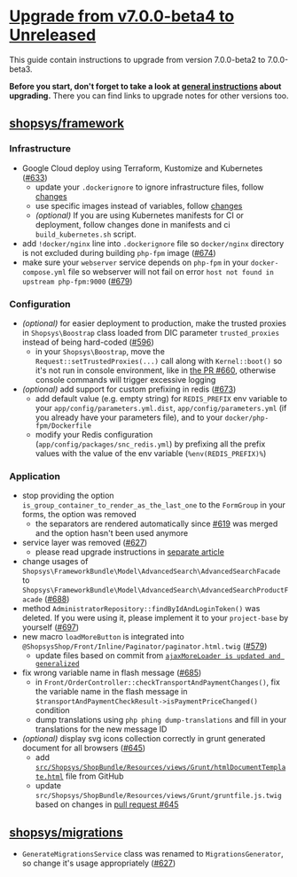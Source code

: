 # [Upgrade from v7.0.0-beta4 to Unreleased](https://github.com/shopsys/shopsys/compare/v7.0.0-beta4...HEAD)

This guide contain instructions to upgrade from version 7.0.0-beta2 to 7.0.0-beta3.

**Before you start, don't forget to take a look at [general instructions](/UPGRADE.md) about upgrading.**
There you can find links to upgrade notes for other versions too.

## [shopsys/framework]
### Infrastructure
- Google Cloud deploy using Terraform, Kustomize and Kubernetes ([#633](https://github.com/shopsys/shopsys/pull/633))
    - update your `.dockerignore` to ignore infrastructure files, follow [changes](https://github.com/shopsys/shopsys/pull/633/commits/5e507aa0aff44cb689b8d65fba58da53a8fafd1f)
    - use specific images instead of variables, follow [changes](https://github.com/shopsys/shopsys/pull/633/commits/84dee757f62f5ff7b9581d9a1dcccc4e496cf7eb)
    - *(optional)* If you are using Kubernetes manifests for CI or deployment, follow changes done in manifests and ci `build_kubernetes.sh` script.
- add `!docker/nginx` line into `.dockerignore` file so `docker/nginx` directory is not excluded during building `php-fpm` image ([#674](https://github.com/shopsys/shopsys/pull/674))
- make sure your `webserver` service depends on `php-fpm` in your `docker-compose.yml` file so webserver will not fail on error `host not found in upstream php-fpm:9000` ([#679](https://github.com/shopsys/shopsys/pull/679))

### Configuration
- *(optional)* for easier deployment to production, make the trusted proxies in `Shopsys\Boostrap` class loaded from DIC parameter `trusted_proxies` instead of being hard-coded ([#596](https://github.com/shopsys/shopsys/pull/596))
    - in your `Shopsys\Boostrap`, move the `Request::setTrustedProxies(...)` call along with `Kernel::boot()` so it's not run in console environment, like in [the PR #660](https://github.com/shopsys/shopsys/pull/660/files), otherwise console commands will trigger excessive logging
- *(optional)* add support for custom prefixing in redis ([#673](https://github.com/shopsys/shopsys/pull/673))
    - add default value (e.g. empty string) for `REDIS_PREFIX` env variable to your `app/config/parameters.yml.dist`, `app/config/parameters.yml` (if you already have your parameters file), and to your `docker/php-fpm/Dockerfile`
    - modify your Redis configuration (`app/config/packages/snc_redis.yml`) by prefixing all the prefix values with the value of the env variable (`%env(REDIS_PREFIX)%`)

### Application
- stop providing the option `is_group_container_to_render_as_the_last_one` to the `FormGroup` in your forms, the option was removed
    - the separators are rendered automatically since [#619](https://github.com/shopsys/shopsys/pull/619) was merged and the option hasn't been used anymore
- service layer was removed ([#627](https://github.com/shopsys/shopsys/pull/627))
    - please read upgrade instructions in [separate article](./services-removal.md)
- change usages of `Shopsys\FrameworkBundle\Model\AdvancedSearch\AdvancedSearchFacade` to `Shopsys\FrameworkBundle\Model\AdvancedSearch\AdvancedSearchProductFacade` ([#688](https://github.com/shopsys/shopsys/pull/688))
- method `AdministratorRepository::findByIdAndLoginToken()` was deleted. If you were using it, please implement it to your `project-base` by yourself ([#697](https://github.com/shopsys/shopsys/pull/697))
- new macro `loadMoreButton` is integrated into `@ShopsysShop/Front/Inline/Paginator/paginator.html.twig` ([#579](https://github.com/shopsys/shopsys/pull/579))
    - update files based on commit from [`ajaxMoreLoader is updated and generalized`](https://github.com/shopsys/shopsys/pull/579/files)
- fix wrong variable name in flash message ([#685](https://github.com/shopsys/shopsys/pull/685))
    - in `Front/OrderController::checkTransportAndPaymentChanges()`, fix the variable name in the flash message in `$transportAndPaymentCheckResult->isPaymentPriceChanged()` condition
    - dump translations using `php phing dump-translations` and fill in your translations for the new message ID
- *(optional)* display svg icons collection correctly in grunt generated document for all browsers ([#645](https://github.com/shopsys/shopsys/pull/645))
    - add [`src/Shopsys/ShopBundle/Resources/views/Grunt/htmlDocumentTemplate.html`](https://github.com/shopsys/shopsys/pull/645/files#diff-2fa69709c5ba35cd2ad6c5de640d56f9) file from GitHub
    - update `src/Shopsys/ShopBundle/Resources/views/Grunt/gruntfile.js.twig` based on changes in [pull request #645](https://github.com/shopsys/shopsys/pull/645/files#diff-ff210e4f423be8bd6c88818d2bb2a8cd)

## [shopsys/migrations]
- `GenerateMigrationsService` class was renamed to `MigrationsGenerator`, so change it's usage appropriately ([#627](https://github.com/shopsys/shopsys/pull/627))

[shopsys/shopsys]: https://github.com/shopsys/shopsys
[shopsys/project-base]: https://github.com/shopsys/project-base
[shopsys/framework]: https://github.com/shopsys/framework
[shopsys/product-feed-zbozi]: https://github.com/shopsys/product-feed-zbozi
[shopsys/product-feed-google]: https://github.com/shopsys/product-feed-google
[shopsys/product-feed-heureka]: https://github.com/shopsys/product-feed-heureka
[shopsys/product-feed-heureka-delivery]: https://github.com/shopsys/product-feed-heureka-delivery
[shopsys/product-feed-interface]: https://github.com/shopsys/product-feed-interface
[shopsys/plugin-interface]: https://github.com/shopsys/plugin-interface
[shopsys/coding-standards]: https://github.com/shopsys/coding-standards
[shopsys/http-smoke-testing]: https://github.com/shopsys/http-smoke-testing
[shopsys/form-types-bundle]: https://github.com/shopsys/form-types-bundle
[shopsys/migrations]: https://github.com/shopsys/migrations
[shopsys/monorepo-tools]: https://github.com/shopsys/monorepo-tools
[shopsys/microservice-product-search]: https://github.com/shopsys/microservice-product-search
[shopsys/microservice-product-search-export]: https://github.com/shopsys/microservice-product-search-export

